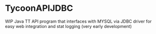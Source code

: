 # TycoonAPIJDBC
WIP Java TT API program that interfaces with MYSQL via JDBC driver for easy web integration and stat logging (very early development)
